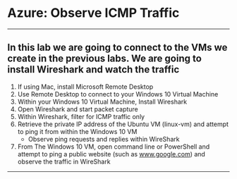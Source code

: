 # Azure: Observe ICMP Traffic
---

In this lab we are going to connect to the VMs we create in the previous labs. We are going to install Wireshark and watch the traffic
---

1. If using Mac, install Microsoft Remote Desktop
2. Use Remote Desktop to connect to your Windows 10 Virtual Machine
3. Within your Windows 10 Virtual Machine, Install Wireshark
4. Open Wireshark and start packet capture
5. Within Wireshark, filter for ICMP traffic only
6. Retrieve the private IP address of the Ubuntu VM (linux-vm) and attempt to ping it from within the Windows 10 VM
   - Observe ping requests and replies within WireShark
7. From The Windows 10 VM, open command line or PowerShell and attempt to ping a public website (such as www.google.com) and observe the traffic in WireShark

---
